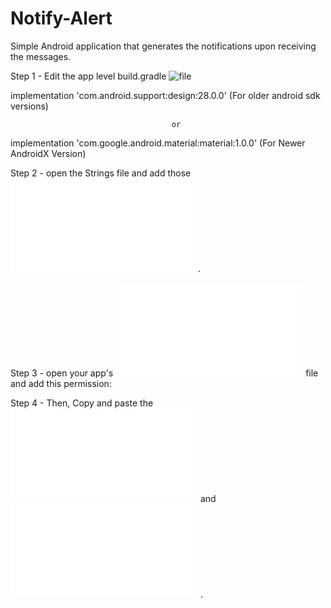 # Notify-Alert

Simple Android application that generates the notifications upon receiving the messages.

Step 1 - Edit the app level build.gradle ![file](app/build.gradle)

implementation 'com.android.support:design:28.0.0'    (For older android sdk versions)

                                        or

implementation 'com.google.android.material:material:1.0.0'       (For Newer AndroidX Version)


Step 2 - open the Strings file and add those ![strings](app/src/main/res/values/strings.xml).

Step 3 - open your app's ![Manifest](app/Manifest.xml) file and add this permission:
    <uses-permission android:name="android.permission.INTERNET"/>



Step 4 - Then, Copy and paste the ![layouts](app/src/main/res/layout/activity_main.xml) and ![java code](app/src/main/java/com/example/studetails/MainActivity.java) .
